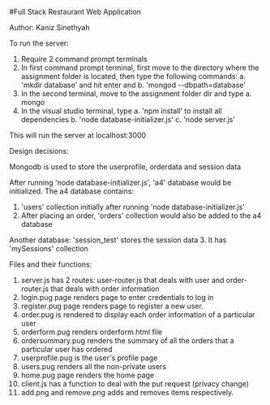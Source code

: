 #Full Stack Restaurant Web Application

Author: Kaniz Sinethyah

To run the server:
1. Require 2 command prompt terminals
2. In first command prompt terminal, first move to the directory where the assignment folder is located, then
    type the following commands:
    a. 'mkdir database' and hit enter and
    b. 'mongod --dbpath=database'
3. In the second terminal, move to the assignment folder dir and type 
    a. mongo 
4. In the visual studio terminal, type 
    a. 'npm install' to install all dependencies
    b. 'node database-initializer.js'
    c. 'node server.js'

This will run the server at localhost:3000

Design decisions:

Mongodb is used to store the userprofile, orderdata and session data

After running 'node database-initializer.js', 'a4' database would be initialized. 
The a4 database contains:
1. 'users' collection initially after running 'node database-initializer.js'
2. After placing an order, 'orders' collection would also be added to the a4 database 

Another database: 'session_test' stores the session data 
3. It has 'mySessions' collection
 


Files and their functions:
1. server.js has 2 routes: user-router.js that deals with user and order-router.js that 
deals with order information
2. login.pug page renders page to enter credentials to log in 
3. register.pug page renders page to register a new user.
4. order.pug is rendered to display each order information of a particular user 
5. orderform.pug renders orderform.html file 
6. ordersummary.pug renders the summary of all the orders that a particular user has ordered 
7. userprofile.pug is the user's profile page 
8. users.pug renders all the non-private users
9. home.pug page renders the home page 
10. client.js has a function to deal with the put request (privacy change)
11. add.png and remove.png adds and removes items respectively.




